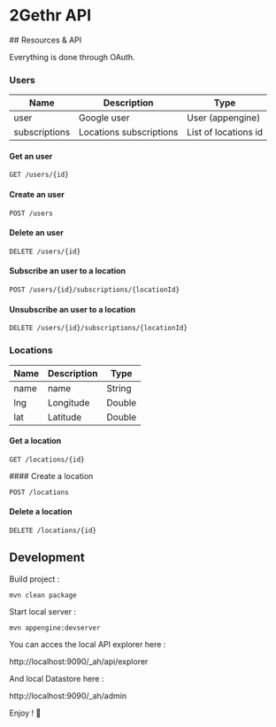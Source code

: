 # 2Gethr API

## Resources & API

Everything is done through OAuth.

### Users

| Name          | Description              | Type                 |
|---------------|--------------------------|----------------------|
| user          | Google user              | User (appengine)     |
| subscriptions | Locations subscriptions  | List of locations id |

#### Get an user

`GET /users/{id}`

#### Create an user

`POST /users`

#### Delete an user

`DELETE /users/{id}`

#### Subscribe an user to a location

`POST /users/{id}/subscriptions/{locationId}`

#### Unsubscribe an user to a location

`DELETE /users/{id}/subscriptions/{locationId}`

### Locations

| Name          | Description   | Type   |
|---------------|---------------|--------|
| name          | name          | String |
| lng           | Longitude     | Double |
| lat           | Latitude      | Double |

#### Get a location

`GET /locations/{id}`

#### Create a location

`POST /locations`

#### Delete a location

`DELETE /locations/{id}`

## Development

Build project :

`mvn clean package`

Start local server :

`mvn appengine:devserver`

You can acces the local API explorer here :

http://localhost:9090/_ah/api/explorer

And local Datastore here :

http://localhost:9090/_ah/admin

Enjoy ! :dancers:
